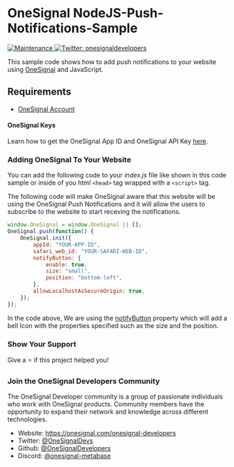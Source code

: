# OneSignal NodeJS-Push-Notifications-Sample

<p>
  <a href="https://github.com/OneSignal/onesignal-expo-plugin/graphs/commit-activity" target="_blank">
    <img alt="Maintenance" src="https://img.shields.io/badge/Maintained%3F-yes-green.svg" />
  </a>
  <a href="https://twitter.com/onesignaldevs" target="_blank">
    <img alt="Twitter: onesignaldevelopers" src="https://img.shields.io/twitter/follow/onesignaldevs?style=social" />
  </a>
</p>

This sample code shows how to add push notifications to your website using [OneSignal](https://onesignal.com/) and JavaScript.

## Requirements
- [OneSignal Account](https://onesignal.com/)

#### OneSignal Keys
Learn how to get the OneSignal App ID and OneSignal API Key [here](https://documentation.onesignal.com/docs/accounts-and-keys).

### Adding OneSignal To Your Website
You can add the following code to your *index.js* file like shown in this code sample or inside of you html `<head>` tag wrapped with a `<script>` tag.

The following code will make OneSignal aware that this website will be using the OneSignal Push Notifications and it will allow the users to subscribe to the website to start receving the notifications.

```javascript
window.OneSignal = window.OneSignal || [];
OneSignal.push(function() {
    OneSignal.init({
        appId: "YOUR-APP-ID",
        safari_web_id: "YOUR-SAFARI-WEB-ID",
        notifyButton: {
            enable: true,
            size: "small",
            position: "bottom-left",
        },
        allowLocalhostAsSecureOrigin: true,
    });
});
```

In the code above, We are using the [notifyButton](https://documentation.onesignal.com/docs/web-push-sdk#init-notifybutton-parameters) property which will add a bell Icon with the properties specified such as the size and the position.

### Show Your Support

Give a :star:️ if this project helped you!

### Join the OneSignal Developers Community
The OneSignal Developer community is a group of passionate individuals who work with OneSignal products. Community members have the opportunity to expand their network and knowledge across different technologies.

* Website: https://onesignal.com/onesignal-developers
* Twitter: [@OneSignalDevs](https://twitter.com/onesignal)
* Github:  [@OneSignalDevelopers](https://github.com/OneSignal)
* Discord: [@onesignal-metabase](https://linkedin.com/company/onesignal)
